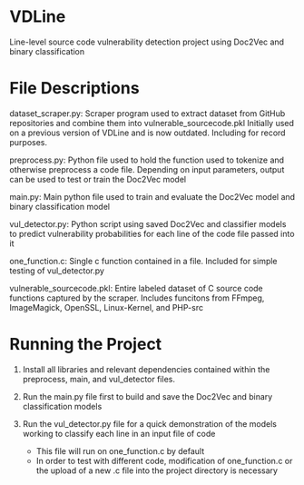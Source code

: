 # VDLine
Line-level source code vulnerability detection project using Doc2Vec and binary classification

# File Descriptions
dataset_scraper.py: Scraper program used to extract dataset from GitHub repositories and combine them into vulnerable_sourcecode.pkl
                    Initially used on a previous version of VDLine and is now outdated. Including for record purposes.
                    
preprocess.py: Python file used to hold the function used to tokenize and otherwise preprocess a code file.
               Depending on input parameters, output can be used to test or train the Doc2Vec model
               
main.py: Main python file used to train and evaluate the Doc2Vec model and binary classification model

vul_detector.py: Python script using saved Doc2Vec and classifier models to predict vulnerability probabilities for each line of the code file passed into it

one_function.c: Single c function contained in a file. Included for simple testing of vul_detector.py

vulnerable_sourcecode.pkl: Entire labeled dataset of C source code functions captured by the scraper. Includes funcitons from FFmpeg, ImageMagick, OpenSSL, Linux-Kernel,                            and PHP-src

# Running the Project

1. Install all libraries and relevant dependencies contained within the preprocess, main, and vul_detector files.

2. Run the main.py file first to build and save the Doc2Vec and binary classification models

3. Run the vul_detector.py file for a quick demonstration of the models working to classify each line in an input file of code
   - This file will run on one_function.c by default
   - In order to test with different code, modification of one_function.c or the upload of a new .c file into the project directory is necessary
